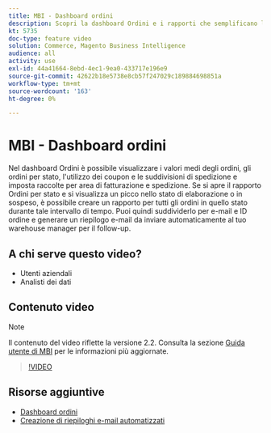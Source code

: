 ```yaml
---
title: MBI - Dashboard ordini
description: Scopri la dashboard Ordini e i rapporti che semplificano la gestione degli ordini e delle vendite dei prodotti.
kt: 5735
doc-type: feature video
solution: Commerce, Magento Business Intelligence
audience: all
activity: use
exl-id: 44a41664-8ebd-4ec1-9ea0-433717e196e9
source-git-commit: 42622b18e5738e8cb57f247029c189884698851a
workflow-type: tm+mt
source-wordcount: '163'
ht-degree: 0%

---
```


# MBI - Dashboard ordini

Nel dashboard Ordini è possibile visualizzare i valori medi degli ordini, gli ordini per stato, l&#39;utilizzo dei coupon e le suddivisioni di spedizione e imposta raccolte per area di fatturazione e spedizione. Se si apre il rapporto Ordini per stato e si visualizza un picco nello stato di elaborazione o in sospeso, è possibile creare un rapporto per tutti gli ordini in quello stato durante tale intervallo di tempo. Puoi quindi suddividerlo per e-mail e ID ordine e generare un riepilogo e-mail da inviare automaticamente al tuo warehouse manager per il follow-up.


## A chi serve questo video?

- Utenti aziendali
- Analisti dei dati

## Contenuto video

>[!NOTE]
>
>Il contenuto del video riflette la versione 2.2. Consulta la sezione [Guida utente di MBI](https://docs.magento.com/mbi/) per le informazioni più aggiornate.

>[!VIDEO](https://video.tv.adobe.com/v/35989?quality=12&learn=on)

## Risorse aggiuntive

- [Dashboard ordini](https://docs.magento.com/mbi/data-user/dashboards/dashboards-pro.html#orders)
- [Creazione di riepiloghi e-mail automatizzati](https://docs.magento.com/mbi/data-user/export-data/email-summaries.html)
